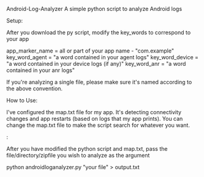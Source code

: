 Android-Log-Analyzer
A simple python script to analyze Android logs

Setup:

After you download the py script, modify the key_words to correspond to your app

app_marker_name = all or part of your app name - "com.example" key_word_agent = "a word contained in your agent logs" key_word_device = "a word contained in your device logs (if any)" key_word_anr = "a word contained in your anr logs"

If you're analyzing a single file, please make sure it's named according to the above convention.

How to Use:

I've configured the map.txt file for my app. It's detecting connectivity changes and app restarts (based on logs that my app prints). You can change the map.txt file to make the script search for whatever you want.

:

After you have modified the python script and map.txt, pass the file/directory/zipfile you wish to analyze as the argument

python androidloganalyzer.py "your file" > output.txt

